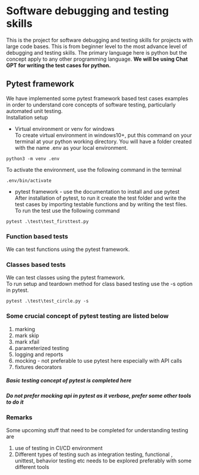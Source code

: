 # Software debugging and testing skills
This is the project for software debugging and testing skills for projects with large code bases. This is from beginner level to the most advance level of debugging and testing skills. The primary language here is python but the concept apply to any other programming language. **We will be using Chat GPT for writing the test cases for python.**       
## Pytest framework    

We have implemented some pytest framework based test cases examples in order to understand core concepts of software testing, particularly automated unit testing.    
Installation setup     
- Virtual environment or venv for windows     
To create virtual environment in windows10+, put this command on your terminal at your python working directory. You will have a folder created with the name .env as your local environment. 
```
python3 -m venv .env
```    
To activate the environment, use the following command in the terminal 
```
.env/bin/activate
```   

- pytest framework - use the documentation to install and use pytest      
After installation of pytest, to run it create the test folder and write the test cases by importing testable functions and by writing the test files. To run the test use the following command      
```
pytest .\test\test_firsttest.py
```   

### Function based tests
We can test functions using the pytest framework. 
### Classes based tests
We can test classes using the pytest framework.       
To run setup and teardown method for class based testing use the -s option in pytest.   
```
pytest .\test\test_circle.py -s
```


### Some crucial concept of pytest testing are listed below
1. marking
2. mark skip
3. mark xfail
4. parameterized testing
5. logging and reports
6. mocking - not preferable to use pytest here especially with API calls
7. fixtures decorators

##### Basic testing concept of pytest is completed here 
##### Do not prefer mocking api in pytest as it verbose, prefer some other tools to do it
### Remarks
Some upcoming stuff that need to be completed for understanding testing are 
1. use of testing in CI/CD environment 
2. Different types of testing such as integration testing, functional , unittest, behavior testing etc needs to be explored preferably with some different tools